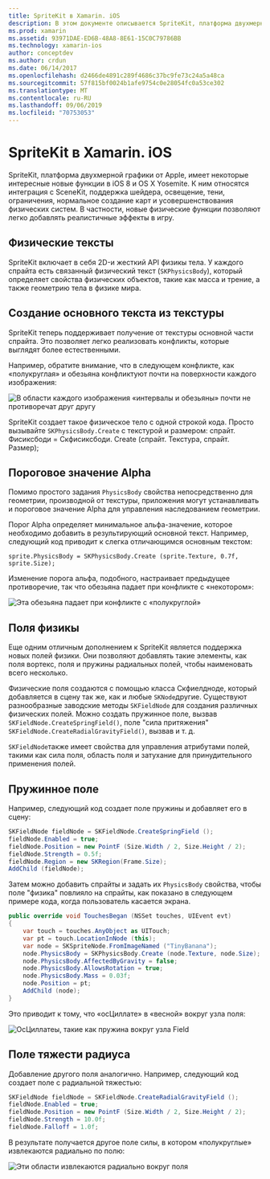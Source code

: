 ```yaml
---
title: SpriteKit в Xamarin. iOS
description: В этом документе описывается SpriteKit, платформа двухмерной графики Apple, которая интегрируется с SceneKit, включает в себя графическую и анимацию, поддерживает освещение и заливку, а также многое другое. SpriteKit можно использовать для создания двумерных игр.
ms.prod: xamarin
ms.assetid: 93971DAE-ED6B-48A8-8E61-15C0C79786BB
ms.technology: xamarin-ios
author: conceptdev
ms.author: crdun
ms.date: 06/14/2017
ms.openlocfilehash: d2466de4891c289f4686c37bc9fe73c24a5a48ca
ms.sourcegitcommit: 57f815bf0024b1afe9754c0e28054fc0a53ce302
ms.translationtype: MT
ms.contentlocale: ru-RU
ms.lasthandoff: 09/06/2019
ms.locfileid: "70753053"
---
```

# <a name="spritekit-in-xamarinios"></a>SpriteKit в Xamarin. iOS

SpriteKit, платформа двухмерной графики от Apple, имеет некоторые интересные новые функции в iOS 8 и OS X Yosemite. К ним относятся интеграция с SceneKit, поддержка шейдера, освещение, тени, ограничения, нормальное создание карт и усовершенствования физических систем. В частности, новые физические функции позволяют легко добавлять реалистичные эффекты в игру.

## <a name="physics-bodies"></a>Физические тексты

SpriteKit включает в себя 2D-и жесткий API физикы тела. У каждого спрайта есть связанный физический текст (`SKPhysicsBody`), который определяет свойства физических объектов, такие как масса и трение, а также геометрию тела в физике мира.

## <a name="creating-a-physics-body-from-a-texture"></a>Создание основного текста из текстуры
SpriteKit теперь поддерживает получение от текстуры основной части спрайта. Это позволяет легко реализовать конфликты, которые выглядят более естественными.

Например, обратите внимание, что в следующем конфликте, как «полукруглая» и обезьяна конфликтуют почти на поверхности каждого изображения:

![](spritekit-images/image13.png "В области каждого изображения «интервалы и обезьяны» почти не противоречат друг другу")

SpriteKit создает такое физическое тело с одной строкой кода. Просто вызывайте `SKPhysicsBody.Create` с текстурой и размером: спрайт. Фисиксбоди = Скфисиксбоди. Create (спрайт. Текстура, спрайт. Размер);

## <a name="alpha-threshold"></a>Пороговое значение Alpha

Помимо простого задания `PhysicsBody` свойства непосредственно для геометрии, производной от текстуры, приложения могут устанавливать и пороговое значение Alpha для управления наследованием геометрии. 

Порог Alpha определяет минимальное альфа-значение, которое необходимо добавить в результирующий основной текст. Например, следующий код приводит к слегка отличающимся основным текстом:

```chsarp
sprite.PhysicsBody = SKPhysicsBody.Create (sprite.Texture, 0.7f, sprite.Size);
```

Изменение порога альфа, подобного, настраивает предыдущее противоречие, так что обезьяна падает при конфликте с «некотором»:

![](spritekit-images/image14.png "Эта обезьяна падает при конфликте с «полукруглой»")

## <a name="physics-fields"></a>Поля физикы

Еще одним отличным дополнением к SpriteKit является поддержка новых полей физики. Они позволяют добавлять такие элементы, как поля вортекс, поля и пружины радиальных полей, чтобы наименовать всего несколько.

Физические поля создаются с помощью класса Скфиелдноде, который добавляется в сцену так же, как и любые `SKNode`другие. Существуют разнообразные заводские методы `SKFieldNode` для создания различных физических полей. Можно создать пружинное поле, вызвав `SKFieldNode.CreateSpringField()`, поле "сила притяжения" `SKFieldNode.CreateRadialGravityField()`, вызвав и т. д.

`SKFieldNode`также имеет свойства для управления атрибутами полей, такими как сила поля, область поля и затухание для принудительного применения полей.

## <a name="spring-field"></a>Пружинное поле

Например, следующий код создает поле пружины и добавляет его в сцену:

```csharp
SKFieldNode fieldNode = SKFieldNode.CreateSpringField ();
fieldNode.Enabled = true;
fieldNode.Position = new PointF (Size.Width / 2, Size.Height / 2);
fieldNode.Strength = 0.5f;
fieldNode.Region = new SKRegion(Frame.Size);
AddChild (fieldNode);
```

Затем можно добавить спрайты и задать их `PhysicsBody` свойства, чтобы поле "физика" повлияло на спрайты, как показано в следующем примере кода, когда пользователь касается экрана.

```csharp
public override void TouchesBegan (NSSet touches, UIEvent evt)
{
    var touch = touches.AnyObject as UITouch;
    var pt = touch.LocationInNode (this);
    var node = SKSpriteNode.FromImageNamed ("TinyBanana");
    node.PhysicsBody = SKPhysicsBody.Create (node.Texture, node.Size);
    node.PhysicsBody.AffectedByGravity = false;
    node.PhysicsBody.AllowsRotation = true;
    node.PhysicsBody.Mass = 0.03f;
    node.Position = pt;
    AddChild (node);
}
```

Это приводит к тому, что «осЦиллате» в «весной» вокруг узла поля:

![](spritekit-images/image15.png "ОсЦиллатеы, такие как пружина вокруг узла Field")

## <a name="radial-gravity-field"></a>Поле тяжести радиуса

Добавление другого поля аналогично. Например, следующий код создает поле с радиальной тяжестью:

```csharp
SKFieldNode fieldNode = SKFieldNode.CreateRadialGravityField ();
fieldNode.Enabled = true;
fieldNode.Position = new PointF (Size.Width / 2, Size.Height / 2);
fieldNode.Strength = 10.0f;
fieldNode.Falloff = 1.0f;
```

В результате получается другое поле силы, в котором «полукруглые» извлекаются радиально по полю:

![](spritekit-images/image16.png "Эти области извлекаются радиально вокруг поля")
